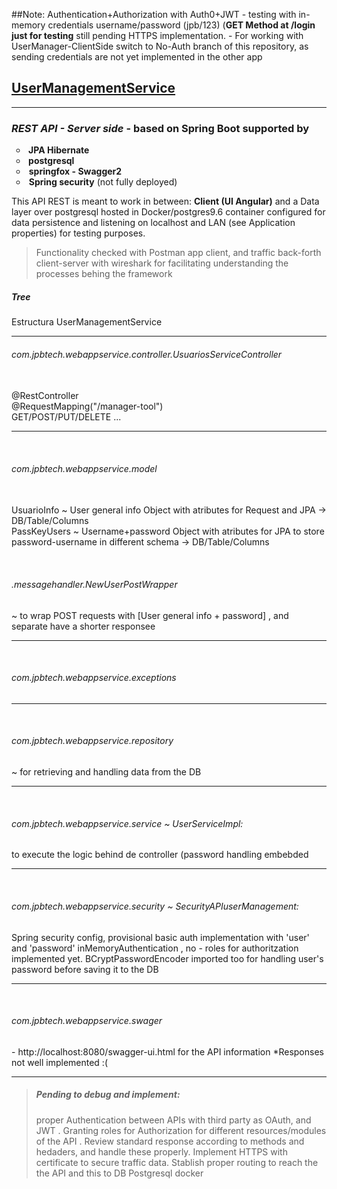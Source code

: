 ##Note: Authentication+Authorization with Auth0+JWT - testing with in-memory credentials username/password (jpb/123) (**GET Method at /login  just for testing** still pending HTTPS implementation. - For working with UserManager-ClientSide switch to No-Auth branch of this repository, as sending credentials are not yet implemented in the other app
<h2><span style="text-decoration: underline;"><strong>UserManagementService</strong></span></h2>
<hr />
<h3><em>REST API - Server side</em> - based on Spring Boot supported by</h3>
<ul style="list-style-type: circle;">
<li><strong>&nbsp;JPA Hibernate</strong></li>
<li><strong>&nbsp;postgresql</strong></li>
<li>&nbsp;<strong>springfox - Swagger2</strong></li>
<li>&nbsp;<strong>Spring security</strong> (not fully deployed)</li>
</ul>
<p>  </p>
<p>This API REST is meant to work in between: <b>Client (UI Angular)</b> and a Data layer over postgresql hosted in Docker/postgres9.6 container configured for data persistence and listening on localhost and LAN (see Application properties) for testing purposes.</p>
<blockquote>
Functionality checked with Postman app client, and traffic back-forth client-server with wireshark for facilitating understanding the processes behing the framework</blockquote>

<div><h5> Tree </h5></div>
Estructura
UserManagementService

<hr>
<div><h6>com.jpbtech.webappservice.controller.UsuariosServiceController</h6></div>
<br>@RestController
<br>@RequestMapping("/manager-tool")
<br> GET/POST/PUT/DELETE ... 
<hr>
<br><div><h6>com.jpbtech.webappservice.model</h6></div>   
<br>UsuarioInfo ~ User general info Object with atributes for Request and JPA -> DB/Table/Columns
<br>PassKeyUsers ~  Username+password Object with atributes for JPA to store password-username in different schema -> DB/Table/Columns

<br><h6>.messagehandler.NewUserPostWrapper</h6> ~ to wrap POST requests with [User general info + password] , and separate have a shorter responsee 
<hr>
<br><div><h6>com.jpbtech.webappservice.exceptions</h6></div>   
<hr>
<br><div><h6>com.jpbtech.webappservice.repository</h6> ~ for retrieving and handling data from the DB </div>  
<hr>
<br><div><h6>com.jpbtech.webappservice.service ~ UserServiceImpl:</h6> to execute the logic behind de controller (password handling embebded </div>
<hr>
<br><div><h6>com.jpbtech.webappservice.security ~ SecurityAPIuserManagement:</h6> Spring security config, provisional basic auth implementation with 'user' and 'password' inMemoryAuthentication , no - roles for authoritzation implemented yet. BCryptPasswordEncoder imported too for handling user's password before saving it to the DB</div>
<hr>
<br><div><h6>com.jpbtech.webappservice.swager</h6> - http://localhost:8080/swagger-ui.html for the API information *Responses not well implemented :(  </div>
<hr>
<blockquote><h5>Pending to debug and implement:</h5>  proper Authentication between APIs with third party as OAuth, and JWT . Granting roles for Authorization for different resources/modules of the API .  Review standard response according to methods and hedaders, and handle these properly. Implement HTTPS with certificate to secure traffic data. Stablish proper routing to reach the the API and this to DB Postgresql docker</blockquote>
